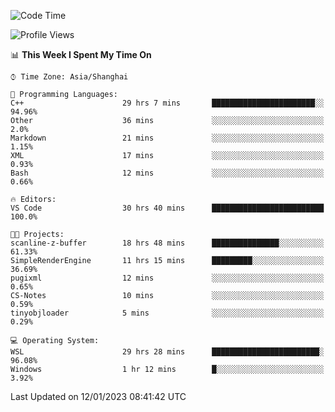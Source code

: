 <!--START_SECTION:waka-->
![Code Time](http://img.shields.io/badge/Code%20Time-584%20hrs%2022%20mins-blue)

![Profile Views](http://img.shields.io/badge/Profile%20Views-1-blue)

📊 **This Week I Spent My Time On** 

```text
⌚︎ Time Zone: Asia/Shanghai

💬 Programming Languages: 
C++                      29 hrs 7 mins       ███████████████████████░░   94.96% 
Other                    36 mins             ░░░░░░░░░░░░░░░░░░░░░░░░░   2.0% 
Markdown                 21 mins             ░░░░░░░░░░░░░░░░░░░░░░░░░   1.15% 
XML                      17 mins             ░░░░░░░░░░░░░░░░░░░░░░░░░   0.93% 
Bash                     12 mins             ░░░░░░░░░░░░░░░░░░░░░░░░░   0.66%

🔥 Editors: 
VS Code                  30 hrs 40 mins      █████████████████████████   100.0%

🐱‍💻 Projects: 
scanline-z-buffer        18 hrs 48 mins      ███████████████░░░░░░░░░░   61.33% 
SimpleRenderEngine       11 hrs 15 mins      █████████░░░░░░░░░░░░░░░░   36.69% 
pugixml                  12 mins             ░░░░░░░░░░░░░░░░░░░░░░░░░   0.65% 
CS-Notes                 10 mins             ░░░░░░░░░░░░░░░░░░░░░░░░░   0.59% 
tinyobjloader            5 mins              ░░░░░░░░░░░░░░░░░░░░░░░░░   0.29%

💻 Operating System: 
WSL                      29 hrs 28 mins      ████████████████████████░   96.08% 
Windows                  1 hr 12 mins        █░░░░░░░░░░░░░░░░░░░░░░░░   3.92%

```


 Last Updated on 12/01/2023 08:41:42 UTC
<!--END_SECTION:waka-->
